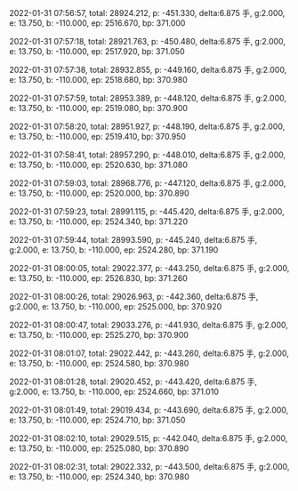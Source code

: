 2022-01-31 07:56:57, total: 28924.212, p: -451.330, delta:6.875 手, g:2.000, e: 13.750, b: -110.000, ep: 2516.670, bp: 371.000

2022-01-31 07:57:18, total: 28921.763, p: -450.480, delta:6.875 手, g:2.000, e: 13.750, b: -110.000, ep: 2517.920, bp: 371.050

2022-01-31 07:57:38, total: 28932.855, p: -449.160, delta:6.875 手, g:2.000, e: 13.750, b: -110.000, ep: 2518.680, bp: 370.980

2022-01-31 07:57:59, total: 28953.389, p: -448.120, delta:6.875 手, g:2.000, e: 13.750, b: -110.000, ep: 2519.080, bp: 370.900

2022-01-31 07:58:20, total: 28951.927, p: -448.190, delta:6.875 手, g:2.000, e: 13.750, b: -110.000, ep: 2519.410, bp: 370.950

2022-01-31 07:58:41, total: 28957.290, p: -448.010, delta:6.875 手, g:2.000, e: 13.750, b: -110.000, ep: 2520.630, bp: 371.080

2022-01-31 07:59:03, total: 28968.776, p: -447.120, delta:6.875 手, g:2.000, e: 13.750, b: -110.000, ep: 2520.000, bp: 370.890

2022-01-31 07:59:23, total: 28991.115, p: -445.420, delta:6.875 手, g:2.000, e: 13.750, b: -110.000, ep: 2524.340, bp: 371.220

2022-01-31 07:59:44, total: 28993.590, p: -445.240, delta:6.875 手, g:2.000, e: 13.750, b: -110.000, ep: 2524.280, bp: 371.190

2022-01-31 08:00:05, total: 29022.377, p: -443.250, delta:6.875 手, g:2.000, e: 13.750, b: -110.000, ep: 2526.830, bp: 371.260

2022-01-31 08:00:26, total: 29026.963, p: -442.360, delta:6.875 手, g:2.000, e: 13.750, b: -110.000, ep: 2525.000, bp: 370.920

2022-01-31 08:00:47, total: 29033.276, p: -441.930, delta:6.875 手, g:2.000, e: 13.750, b: -110.000, ep: 2525.270, bp: 370.900

2022-01-31 08:01:07, total: 29022.442, p: -443.260, delta:6.875 手, g:2.000, e: 13.750, b: -110.000, ep: 2524.580, bp: 370.980

2022-01-31 08:01:28, total: 29020.452, p: -443.420, delta:6.875 手, g:2.000, e: 13.750, b: -110.000, ep: 2524.660, bp: 371.010

2022-01-31 08:01:49, total: 29019.434, p: -443.690, delta:6.875 手, g:2.000, e: 13.750, b: -110.000, ep: 2524.710, bp: 371.050

2022-01-31 08:02:10, total: 29029.515, p: -442.040, delta:6.875 手, g:2.000, e: 13.750, b: -110.000, ep: 2525.080, bp: 370.890

2022-01-31 08:02:31, total: 29022.332, p: -443.500, delta:6.875 手, g:2.000, e: 13.750, b: -110.000, ep: 2524.340, bp: 370.980
